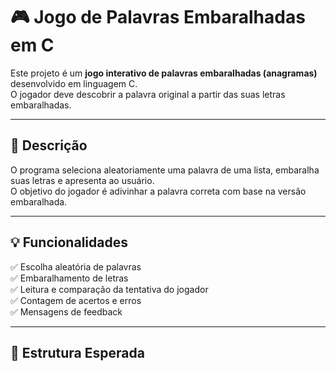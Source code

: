 # 🎮 Jogo de Palavras Embaralhadas em C

Este projeto é um **jogo interativo de palavras embaralhadas (anagramas)** desenvolvido em linguagem C.  
O jogador deve descobrir a palavra original a partir das suas letras embaralhadas.

---

## 🧠 Descrição

O programa seleciona aleatoriamente uma palavra de uma lista, embaralha suas letras e apresenta ao usuário.  
O objetivo do jogador é adivinhar a palavra correta com base na versão embaralhada.

---

## 💡 Funcionalidades

✅ Escolha aleatória de palavras  
✅ Embaralhamento de letras  
✅ Leitura e comparação da tentativa do jogador  
✅ Contagem de acertos e erros  
✅ Mensagens de feedback  

---

## 📂 Estrutura Esperada



